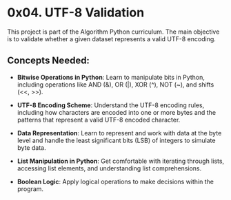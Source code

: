 # 0x04. UTF-8 Validation

This project is part of the Algorithm Python curriculum. The main objective is to validate whether a given dataset represents a valid UTF-8 encoding.

## Concepts Needed:

- **Bitwise Operations in Python**: Learn to manipulate bits in Python, including operations like AND (&), OR (|), XOR (^), NOT (~), and shifts (<<, >>).

- **UTF-8 Encoding Scheme**: Understand the UTF-8 encoding rules, including how characters are encoded into one or more bytes and the patterns that represent a valid UTF-8 encoded character.

- **Data Representation**: Learn to represent and work with data at the byte level and handle the least significant bits (LSB) of integers to simulate byte data.

- **List Manipulation in Python**: Get comfortable with iterating through lists, accessing list elements, and understanding list comprehensions.

- **Boolean Logic**: Apply logical operations to make decisions within the program.
